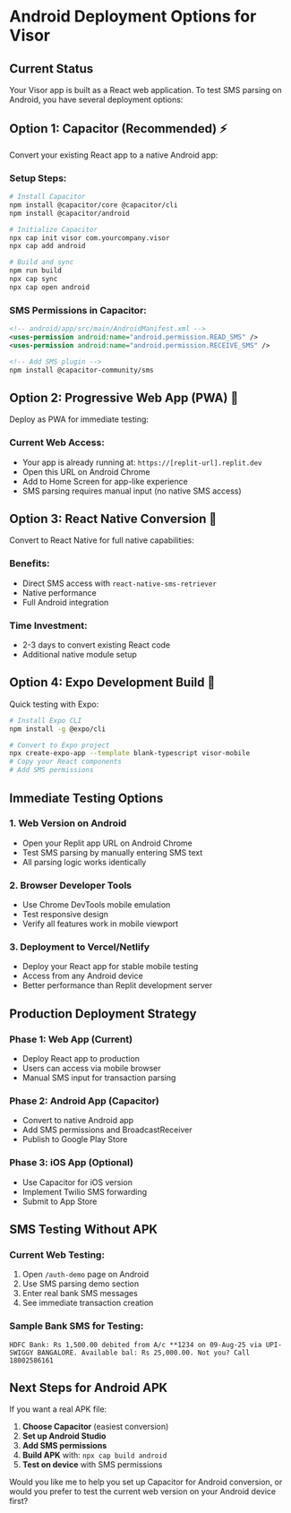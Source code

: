 # Android Deployment Options for Visor

## Current Status
Your Visor app is built as a React web application. To test SMS parsing on Android, you have several deployment options:

## Option 1: Capacitor (Recommended) ⚡
Convert your existing React app to a native Android app:

### Setup Steps:
```bash
# Install Capacitor
npm install @capacitor/core @capacitor/cli
npm install @capacitor/android

# Initialize Capacitor
npx cap init visor com.yourcompany.visor
npx cap add android

# Build and sync
npm run build
npx cap sync
npx cap open android
```

### SMS Permissions in Capacitor:
```xml
<!-- android/app/src/main/AndroidManifest.xml -->
<uses-permission android:name="android.permission.READ_SMS" />
<uses-permission android:name="android.permission.RECEIVE_SMS" />

<!-- Add SMS plugin -->
npm install @capacitor-community/sms
```

## Option 2: Progressive Web App (PWA) 📱
Deploy as PWA for immediate testing:

### Current Web Access:
- Your app is already running at: `https://[replit-url].replit.dev`
- Open this URL on Android Chrome
- Add to Home Screen for app-like experience
- SMS parsing requires manual input (no native SMS access)

## Option 3: React Native Conversion 📱
Convert to React Native for full native capabilities:

### Benefits:
- Direct SMS access with `react-native-sms-retriever`
- Native performance
- Full Android integration

### Time Investment:
- 2-3 days to convert existing React code
- Additional native module setup

## Option 4: Expo Development Build 🚀
Quick testing with Expo:

```bash
# Install Expo CLI
npm install -g @expo/cli

# Convert to Expo project
npx create-expo-app --template blank-typescript visor-mobile
# Copy your React components
# Add SMS permissions
```

## Immediate Testing Options

### 1. Web Version on Android
- Open your Replit app URL on Android Chrome
- Test SMS parsing by manually entering SMS text
- All parsing logic works identically

### 2. Browser Developer Tools
- Use Chrome DevTools mobile emulation
- Test responsive design
- Verify all features work in mobile viewport

### 3. Deployment to Vercel/Netlify
- Deploy your React app for stable mobile testing
- Access from any Android device
- Better performance than Replit development server

## Production Deployment Strategy

### Phase 1: Web App (Current)
- Deploy React app to production
- Users can access via mobile browser
- Manual SMS input for transaction parsing

### Phase 2: Android App (Capacitor)
- Convert to native Android app
- Add SMS permissions and BroadcastReceiver
- Publish to Google Play Store

### Phase 3: iOS App (Optional)
- Use Capacitor for iOS version
- Implement Twilio SMS forwarding
- Submit to App Store

## SMS Testing Without APK

### Current Web Testing:
1. Open `/auth-demo` page on Android
2. Use SMS parsing demo section
3. Enter real bank SMS messages
4. See immediate transaction creation

### Sample Bank SMS for Testing:
```
HDFC Bank: Rs 1,500.00 debited from A/c **1234 on 09-Aug-25 via UPI-SWIGGY BANGALORE. Available bal: Rs 25,000.00. Not you? Call 18002586161
```

## Next Steps for Android APK

If you want a real APK file:

1. **Choose Capacitor** (easiest conversion)
2. **Set up Android Studio** 
3. **Add SMS permissions**
4. **Build APK** with: `npx cap build android`
5. **Test on device** with SMS permissions

Would you like me to help you set up Capacitor for Android conversion, or would you prefer to test the current web version on your Android device first?